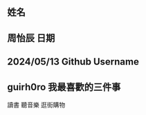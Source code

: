 姓名
----
周怡辰
日期
----
2024/05/13
Github Username
---------------
guirh0ro
我最喜歡的三件事
---------------
讀書
聽音樂
逛街購物